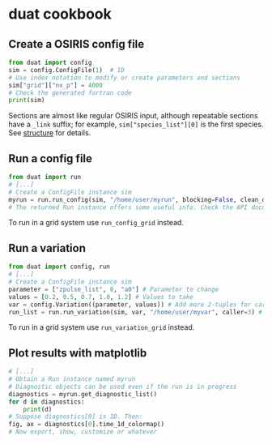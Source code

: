 # duat cookbook

## Create a OSIRIS config file
```python
from duat import config
sim = config.ConfigFile(1)  # 1D
# Use index notation to modify or create parameters and sections
sim["grid"]["nx_p"] = 4000
# Check the generated fortran code
print(sim)
```
Sections are almost like regular OSIRIS input, although repeatable sections have a `_link` suffix; for example,
`sim["species_list"][0]` is the first species. See [structure](structure.html) for details.

## Run a config file
```python
from duat import run
# [...]
# Create a ConfigFile instance sim
myrun = run.run_config(sim, "/home/user/myrun", blocking=False, clean_dir=True)
# The returned Run instance offers some useful info. Check the API documentation
```
To run in a grid system use `run_config_grid` instead.

## Run a variation
```python
from duat import config, run
# [...]
# Create a ConfigFile instance sim
parameter = ["zpulse_list", 0, "a0"] # Parameter to change
values = [0.2, 0.5, 0.7, 1.0, 1.2] # Values to take
var = config.Variation((parameter, values)) # Add more 2-tuples for cartesian product of parameter variation
run_list = run.run_variation(sim, var, "/home/user/myvar", caller=3) # Create three threads executing simulations
```
To run in a grid system use `run_variation_grid` instead.

## Plot results with matplotlib
```python
# [...]
# Obtain a Run instance named myrun
# Diagnostic objects can be used even if the run is in progress
diagnostics = myrun.get_diagnostic_list()
for d in diagnostics:
    print(d)
# Suppose diagnostics[0] is 1D. Then:
fig, ax = diagnostics[0].time_1d_colormap()
# Now export, show, customize or whatever
```